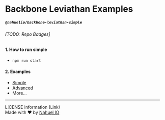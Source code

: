 # Backbone Leviathan Examples

##### `@nahuelio/backbone-leviathan-simple`

<h6>[TODO: Repo Badges]</h6>

#### 1. How to run simple

* ```npm run start```

#### 2. Examples

* [Simple](http://localhost:4000/simple)
* [Advanced](http://localhost:4000/advanced)
* More...

---
LICENSE Information (Link)
<br />
Made with :heart: by [Nahuel IO](http://nahuel.io/)
